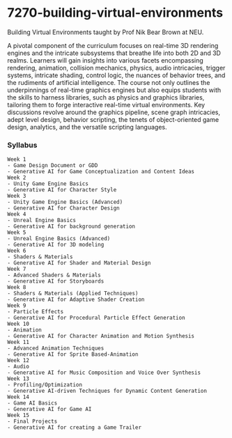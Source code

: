 # 7270-building-virtual-environments

Building Virtual Environments taught by Prof Nik Bear Brown at NEU. 

A pivotal component of the curriculum focuses on real-time 3D rendering engines and the intricate subsystems that breathe life into both 2D and 3D realms. Learners will gain insights into various facets
encompassing rendering, animation, collision mechanics, physics, audio intricacies, trigger systems, intricate shading, control logic, the nuances of behavior trees, and the rudiments of artificial intelligence.
The course not only outlines the underpinnings of real-time graphics engines but also equips students with the skills to harness libraries, such as physics and graphics libraries, tailoring them to forge
interactive real-time virtual environments. Key discussions revolve around the graphics pipeline, scene graph intricacies, adept level design, behavior scripting, the tenets of object-oriented game design,
analytics, and the versatile scripting languages.

### Syllabus
    Week 1
    - Game Design Document or GDD
    - Generative AI for Game Conceptualization and Content Ideas
    Week 2
    - Unity Game Engine Basics
    - Generative AI for Character Style
    Week 3
    - Unity Game Engine Basics (Advanced)
    - Generative AI for Character Design  
    Week 4
    - Unreal Engine Basics
    - Generative AI for background generation
    Week 5
    - Unreal Engine Basics (Advanced)
    - Generative AI for 3D modeling
    Week 6
    - Shaders & Materials
    - Generative AI for Shader and Material Design
    Week 7
    - Advanced Shaders & Materials
    - Generative AI for Storyboards
    Week 8
    - Shaders & Materials (Applied Techniques)
    - Generative AI for Adaptive Shader Creation
    Week 9
    - Particle Effects
    - Generative AI for Procedural Particle Effect Generation
    Week 10
    - Animation
    - Generative AI for Character Animation and Motion Synthesis
    Week 11
    - Advanced Animation Techniques
    - Generative AI for Sprite Based-Animation
    Week 12
    - Audio
    - Generative AI for Music Composition and Voice Over Synthesis
    Week 13
    - Profiling/Optimization
    - Generative AI-driven Techniques for Dynamic Content Generation
    Week 14
    - Game AI Basics
    - Generative AI for Game AI
    Week 15
    - Final Projects
    - Generative AI for creating a Game Trailer


